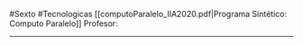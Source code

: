 #Sexto #Tecnologicas 
[[computoParalelo_IIA2020.pdf|Programa Sintético: Computo Paralelo]]
Profesor: 
____